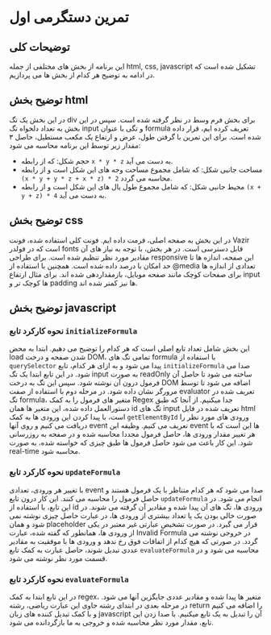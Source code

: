 # تمرین دستگرمی اول
## توضیحات کلی

این برنامه از بخش های مختلفی از جمله html, css, javascript تشکیل شده است که در ادامه به توضیح هر کدام از بخش ها می پردازیم.

## توضیح بخش html
در این بخش یک تگ div برای بخش فرم وسط در نظر گرفته شده است.
سپس در این بخش به تعداد دلخواه تگ input و تگی با عنوان formula تعریف کرده ایم، قرار داده شده است.
برای این تمرین با گرفتن طول، عرض و ارتفاع یک مکعب مستطیل، حاصل ۳ مقدار زیر توسط این برنامه محاسبه می شود:
- حجم شکل: که از رابطه `x * y * z` به دست می آید.
- مساحت جانبی شکل: که شامل مجموع مساحت وجه های این شکل است و از رابطه `(x * y + y * z + x * z) * 2` محاسبه می گردد.
- محیط جانبی شکل: که شامل مجموع طول یال های این شکل است و از رابطه `(x + y + z) * 4` به دست می آید.

## توضیح بخش css
در این بخش به صفحه اصلی، فرمت داده ایم. فونت کلی استفاده شده، فونت Vazir است که در فولدر fonts قابل دسترسی است.
در هر بخش، با توجه به نیاز های آن مقادیر مورد نظر تنظیم شده است. برای طراحی responsive این صفحه، اندازه ها تا حد امکان با درصد داده شده است.
همچنین با استفاده از @media تعدادی از اندازه ها برای صفحات کوچک مانند صفحه موبایل، بازمقداردهی شده اند.
برای مثال ارتفاع input ها کوچک تر و padding ها نیز کمتر شده اند.

## توضیح بخش javascript
### نحوه کارکرد تابع `initializeFormula`
این بخش شامل تعداد تابع اصلی است که هر کدام را توضیح می دهیم. ابتدا به محض load شدن صفحه و درخت DOM، 
تمامی تگ های formula با استفاده از `querySelector` پیدا می شود و به ازای هر کدام، تابع `initializeFormula` صدا می شود.
در این تابع ابتدا یک تگ input به صورت readOnly ساخته می شود تا حاصل آن فرمول درون آن نوشته شود. سپس این تگ به درخت DOM اضافه می شود تا توسط مرورگر نشان داده شود.
در مرحله دوم با استفاده از صفت evaluator تعریف شده در تگ formula، متغیر های فرمول را به کمک Regex جدا میکنیم.
از آنجا که طبق دستورالعمل داده شده، این متغیر ها همان id تگ های input تعریف شده در فایل html است، با پیدا کردن این ورودی ها 
به کمک `getElementById` ورودی های مورد نظر را دریافت می کنیم و روی آنها event تعریف می کنیم.
وظیفه این event ها این است که با هر تغییر مقدار ورودی ها، حاصل فرمول مجددا محاسبه شده و در صفحه به روزرسانی شود. این کار باعث می شود
حاصل فرمول ها طبق چیزی که خواسته شده، به صورت real-time محاسبه شود.

### نحوه کارکرد تابع `updateFormula`
با تغییر هر ورودی، تعدادی event صدا می شود که هر کدام متناظر با یک فرمول هستند و حاصل فرمول را محاسبه می کنند.
این کار درون تابع `updateFormula` انجام می شود.
در این تابع، با استفاده از id ورودی ها، تگ های آن پیدا شده و مقادیر آن گرفته می شوند.
در صورت خالی بودن یک یا تعداد بیشتری از ورودی ها، در عبارت حاصل چیزی نوشته نمی شود و همان placeholder قرار می گیرد.
در صورت تشخیص عبارتی غیر معتبر در یکی از ورودی ها، همانطور که گفته شده، عبارت Invalid Formula در خروجی نوشته می گردد.
در صورتی که هیچ کدام از اتفاقات فوق رخ ندهد و ورودی ها با موفقیت به مقادیر عددی تبدیل شوند، حاصل عبارت به کمک تابع `evaluateFormula` محاسبه می شود و در قسمت مورد نظر نوشته می شود.

### نحوه کارکرد تابع `evaluateFormula`
در این تابع ابتدا به کمک regex، متغیر ها پیدا شده و مقادیر عددی جایگزین آنها می شود.
در مرحله بعدی در ابتدای رشته حاوی این عبارت ریاضی، رشته return را اضافه می کنیم و با کمک تبدیل کننده های زبان javascript آن را تبدیل به یک تابع میکنیم.
با صدا زدن این تابع، مقدار مورد نظر محاسبه شده و خروجی به ما بازگردانده می شود.
